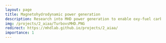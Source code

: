 ```yaml
---
layout: page
title: Magnetohydrodynamic power generation
description: Research into MHD power generation to enable oxy-fuel carbon capture
img: /projects/2_aiaa/TurbovsMHD.PNG
redirect: https://mhdlab.github.io/projects/2_aiaa/
importance: 1
---
```


